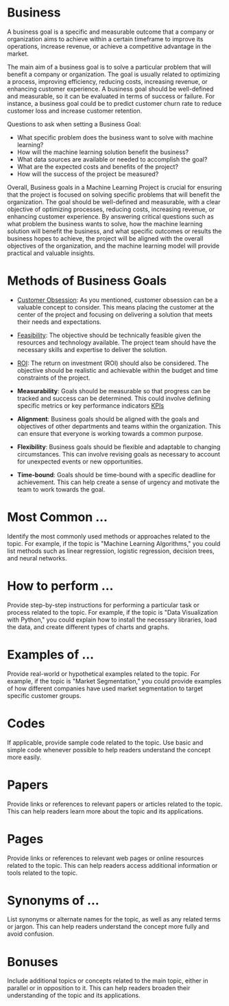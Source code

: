 # Business

A business goal is a specific and measurable outcome that a company or organization aims 
to achieve within a certain timeframe to improve its operations, increase revenue, 
or achieve a competitive advantage in the market.

The main aim of a business goal is to solve a particular problem that will benefit a company or organization. 
The goal is usually related to optimizing a process, improving efficiency, reducing costs, increasing revenue, 
or enhancing customer experience. A business goal should be well-defined and measurable, so it can be evaluated 
in terms of success or failure. For instance, a business goal could be to predict customer churn rate 
to reduce customer loss and increase customer retention.

Questions to ask when setting a Business Goal:

- What specific problem does the business want to solve with machine learning?
- How will the machine learning solution benefit the business?
- What data sources are available or needed to accomplish the goal?
- What are the expected costs and benefits of the project? 
- How will the success of the project be measured?

Overall, Business goals in a Machine Learning Project is crucial for ensuring that the project is focused on solving 
specific problems that will benefit the organization. The goal should be well-defined and measurable, 
with a clear objective of optimizing processes, reducing costs, increasing revenue, or enhancing customer experience. 
By answering critical questions such as what problem the business wants to solve, how the machine learning solution 
will benefit the business, and what specific outcomes or results the business hopes to achieve, the project will be 
aligned with the overall objectives of the organization, and the machine learning model will provide practical 
and valuable insights.

# Methods of Business Goals

- [Customer Obsession](MachineLearningWorkflow/pages/CustomerObsession.md): As you mentioned, customer obsession can be a valuable concept to consider. This means placing the customer at the center of the project and focusing on delivering a solution that meets their needs and expectations.

- [Feasibility](MachineLearningWorkflow/pages/Feasibility.md): The objective should be technically feasible given the resources and technology available. The project team should have the necessary skills and expertise to deliver the solution.

- [ROI](MachineLearningWorkflow/pages/ROI.md): The return on investment (ROI) should also be considered. The objective should be realistic and achievable within the budget and time constraints of the project.

- **Measurability**: Goals should be measurable so that progress can be tracked and success can be determined. This could involve defining specific metrics or key performance indicators [KPIs](MachineLearningWorkflow/pages/KPIs.md)

- **Alignment**: Business goals should be aligned with the goals and objectives of other departments and teams within the organization. This can ensure that everyone is working towards a common purpose.

- **Flexibility**: Business goals should be flexible and adaptable to changing circumstances. This can involve revising goals as necessary to account for unexpected events or new opportunities.

- **Time-bound**: Goals should be time-bound with a specific deadline for achievement. This can help create a sense of urgency and motivate the team to work towards the goal.

# Most Common …

Identify the most commonly used methods or approaches related to the topic. 
For example, if the topic is "Machine Learning Algorithms," you could list methods 
such as linear regression, logistic regression, decision trees, and neural networks.

# How to perform …

Provide step-by-step instructions for performing a particular task or process related to the topic. 
For example, if the topic is "Data Visualization with Python," you could explain how to install the necessary libraries, 
load the data, and create different types of charts and graphs.

# Examples of …

Provide real-world or hypothetical examples related to the topic. 
For example, if the topic is "Market Segmentation," you could provide examples of how different companies 
have used market segmentation to target specific customer groups.

# Codes

If applicable, provide sample code related to the topic. Use basic and simple code whenever possible to help readers 
understand the concept more easily.

# Papers

Provide links or references to relevant papers or articles related to the topic. 
This can help readers learn more about the topic and its applications.

# Pages

Provide links or references to relevant web pages or online resources related to the topic. 
This can help readers access additional information or tools related to the topic.


# Synonyms of …

List synonyms or alternate names for the topic, as well as any related terms or jargon. 
This can help readers understand the concept more fully and avoid confusion.




# Bonuses

Include additional topics or concepts related to the main topic, either in parallel or in opposition to it. 
This can help readers broaden their understanding of the topic and its applications.

